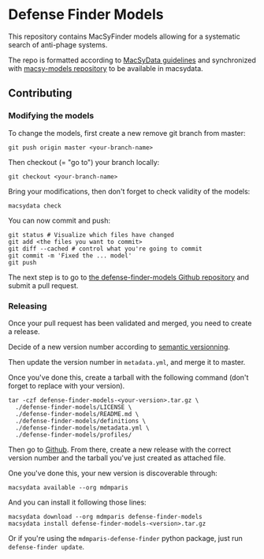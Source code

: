 # Defense Finder Models

This repository contains MacSyFinder models allowing for a systematic search of anti-phage systems.

The repo is formatted according to [MacSyData guidelines](https://macsyfinder.readthedocs.io/en/latest/modeler_guide/index.html) and synchronized with [macsy-models repository](https://github.com/macsy-models) to be available in macsydata.

## Contributing

### Modifying the models

To change the models, first create a new remove git branch from master:

```
git push origin master <your-branch-name>
```

Then checkout (= "go to") your branch locally:

```
git checkout <your-branch-name>
```

Bring your modifications, then don't forget to check validity of the models:

```
macsydata check
```

You can now commit and push:

``` 
git status # Visualize which files have changed
git add <the files you want to commit>
git diff --cached # control what you're going to commit 
git commit -m 'Fixed the ... model'
git push
```

The next step is to go to [the defense-finder-models Github repository](https://github.com/mdmparis/defense-finder-models) and submit a pull request.

### Releasing 

Once your pull request has been validated and merged, you need to create a release.

Decide of a new version number according to [semantic versionning](https://semver.org/).

Then update the version number in `metadata.yml`, and merge it to master.

Once you've done this, create a tarball with the following command (don't forget to replace <your-version> with your version).

```
tar -czf defense-finder-models-<your-version>.tar.gz \
  ./defense-finder-models/LICENSE \
  ./defense-finder-models/README.md \
  ./defense-finder-models/definitions \
  ./defense-finder-models/metadata.yml \
  ./defense-finder-models/profiles/
```

Then go to [Github](https://github.com/mdmparis/defense-finder-models/releases).
From there, create a new release with the correct version number and the tarball you've just created as attached file.

One you've done this, your new version is discoverable through:

```
macsydata available --org mdmparis
```

And you can install it following those lines:

```
macsydata download --org mdmparis defense-finder-models
macsydata install defense-finder-models-<version>.tar.gz 
```

Or if you're using the `mdmparis-defense-finder` python package, just run `defense-finder update`.
